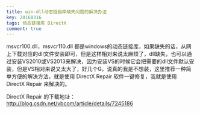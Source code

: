 ```yaml
---
title: win-dll动态链接库缺失问题的解决办法
key: 20160316
tags: 动态链接库 DirectX
comment: true
---
```


msvcr100.dll，msvcr110.dll 都是windows的动态链接库，如果缺失的话，从网上下载对应的dll文件安装即可，但是这样相对来说太麻烦了，dll缺失，也可以通过安装VS2010或VS2013来解决，因为安装VS的时候它会把需要的dll文件默认安装，但是VS相对来说又太大了，好几个G，说真的我是不想装，这里推荐一种简单方便的解决方法，就是使用 DirectX Repair 软件一键修复，我就是使用 DirectX Repair 来解决的。

DirectX Repair 的下载地址：http://blog.csdn.net/vbcom/article/details/7245186